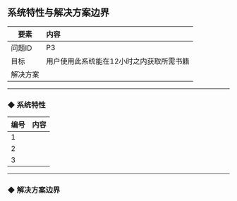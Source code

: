 

## 系统特性与解决方案边界











| 要素 | 内容 |
| --- | :--- |
| 问题ID | P3 |
| 目标 | 用户使用此系统能在12小时之内获取所需书籍 |
| 解决方案 |  |















---















### ◆ 系统特性















| 编号 | 内容 |
| --- | :--- |
| 1 |  |
| 2 |  |
| 3 |  |







---

### ◆ 解决方案边界




